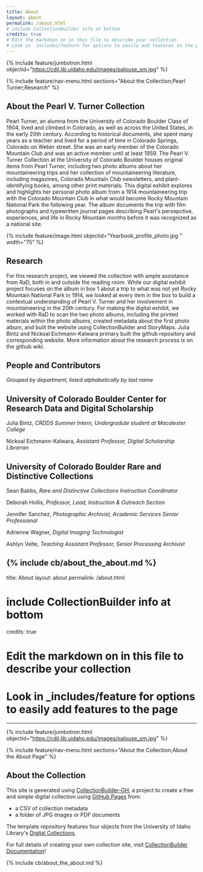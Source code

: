 ```yaml
---
title: About
layout: about
permalink: /about.html
# include CollectionBuilder info at bottom
credits: true
# Edit the markdown on in this file to describe your collection
# Look in _includes/feature for options to easily add features to the page
---
```


{% include feature/jumbotron.html objectid="https://cdil.lib.uidaho.edu/images/palouse_sm.jpg" %}

{% include feature/nav-menu.html sections="About the Collection;Pearl Turner;Research" %}

## About the Pearl V. Turner Collection

 Pearl Turner, an alumna from the University of Colorado Boulder Class of 1904, lived and climbed in Colorado, as well as across the United States, in the early 20th century. According to historical documents, she spent many years as a teacher and lived for a period of time in Colorado Springs, Colorado on Weber street. She was an early member of the Colorado Mountain Club and was an active member until at least 1959. The Pearl V. Turner Collection at the University of Colorado Boulder houses original items from Pearl Turner, including two photo albums about her mountaineering trips and her collection of mountaineering literature, including magazines, Colorado Mountain Club newsletters, and plant-identifying books, among other print materials. This digital exhibit explores and highlights her personal photo album from a 1914 mountaineering trip with the Colorado Mountain Club in what would become Rocky Mountain National Park the following year. The album documents the trip with film photographs and typewritten journal pages describing Pearl's persepctive, experiences, and life in Rocky Mountain months before it was recognized as a national site.

{% include feature/image.html objectid="Yearbook_profile_photo.jpg
" width="75" %}


## Research
For this research project, we viewed the collection with ample assistance from RaD, both in and outside the reading room. While our digital exhibit project focuses on the album in box 1 about a trip to what was not yet Rocky Mountain National Park in 1914, we looked at every item in the box to build a contextual understanding of Pearl V. Turner and her involvement in mountaineering in the 20th century. For making the digital exhibit, we worked with RaD to scan the two photo albums, including the printed materials within the photo albums, created metadata about the first photo album, and built the website using CollectionBuilder and StoryMaps. Julia Bintz and Nickoal Eichmann-Kalwara primary built the github repository and corresponding website. More information about the research process is on the github wiki. 

## People and Contributors 

_Grouped by department, listed alphabetically by last name_

## University of Colorado Boulder Center for Research Data and Digital Scholarship

Julia Bintz, _CRDDS Summer Intern, Undergradute student at Macalester College_

Nickoal Eichmann-Kalwara, _Assistant Professor, Digital Scholarship Librarian_



## University of Colorado Boulder Rare and Distinctive Collections

Sean Babbs, _Rare and Distinctive Collections Instruction Coordinator_

Deborah Hollis, _Professor, Lead, Instruction & Outreach Section_

Jennifer Sanchez, _Photographic Archivist, Academic Services Senior Professional_

Adrienne Wagner, _Digital Imaging Technologist_

Ashlyn Velte, _Teaching Assistant Professor, Senior Processing Archivist_











<!-- IMPORTANT!!! DELETE this comment and the include below when you are finished editing this page for your collection. The include below introduces about page features. They will show up on your collection's about page until you delete it.  -->
{% include cb/about_the_about.md %} 
---
title: About
layout: about
permalink: /about.html
# include CollectionBuilder info at bottom
credits: true
# Edit the markdown on in this file to describe your collection
# Look in _includes/feature for options to easily add features to the page
---

{% include feature/jumbotron.html objectid="https://cdil.lib.uidaho.edu/images/palouse_sm.jpg" %}

{% include feature/nav-menu.html sections="About the Collection;About the About Page" %}

## About the Collection

This site is generated using [CollectionBuilder-GH](https://collectionbuilding.github.io/gh/), a project to create a free and simple digital collection using [GitHub Pages](https://pages.github.com/) from: 

- a CSV of collection metadata
- a folder of JPG images or PDF documents

The template repository features four objects from the University of Idaho Library's [Digital Collections](https://www.lib.uidaho.edu/digital). 

For full details of creating your own collection site, visit [CollectionBuilder Documentation](https://collectionbuilder.github.io/cb-docs/)!

<!-- IMPORTANT!!! DELETE this comment and the include below when you are finished editing this page for your collection. The include below introduces about page features. They will show up on your collection's about page until you delete it.  -->
{% include cb/about_the_about.md %} 

